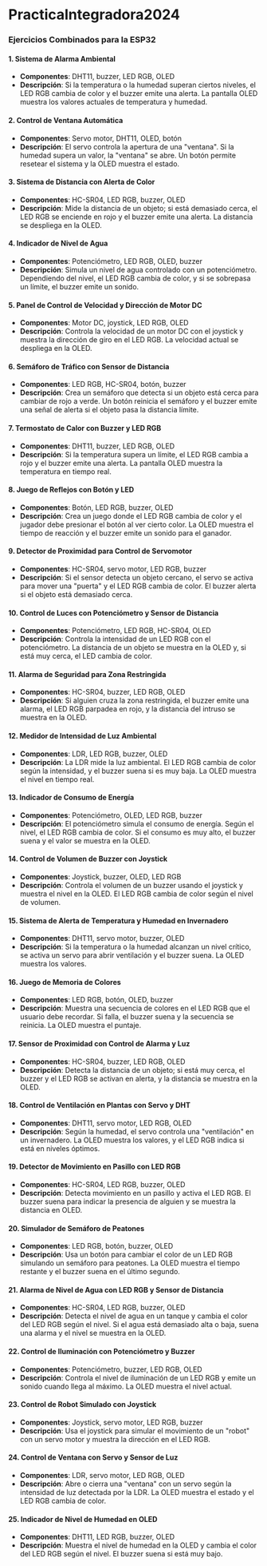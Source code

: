 # PracticaIntegradora2024

### **Ejercicios Combinados para la ESP32**

#### **1. Sistema de Alarma Ambiental**
- **Componentes**: DHT11, buzzer, LED RGB, OLED
- **Descripción**: Si la temperatura o la humedad superan ciertos niveles, el LED RGB cambia de color y el buzzer emite una alerta. La pantalla OLED muestra los valores actuales de temperatura y humedad.

#### **2. Control de Ventana Automática**
- **Componentes**: Servo motor, DHT11, OLED, botón
- **Descripción**: El servo controla la apertura de una "ventana". Si la humedad supera un valor, la "ventana" se abre. Un botón permite resetear el sistema y la OLED muestra el estado.

#### **3. Sistema de Distancia con Alerta de Color**
- **Componentes**: HC-SR04, LED RGB, buzzer, OLED
- **Descripción**: Mide la distancia de un objeto; si está demasiado cerca, el LED RGB se enciende en rojo y el buzzer emite una alerta. La distancia se despliega en la OLED.

#### **4. Indicador de Nivel de Agua**
- **Componentes**: Potenciómetro, LED RGB, OLED, buzzer
- **Descripción**: Simula un nivel de agua controlado con un potenciómetro. Dependiendo del nivel, el LED RGB cambia de color, y si se sobrepasa un límite, el buzzer emite un sonido.

#### **5. Panel de Control de Velocidad y Dirección de Motor DC**
- **Componentes**: Motor DC, joystick, LED RGB, OLED
- **Descripción**: Controla la velocidad de un motor DC con el joystick y muestra la dirección de giro en el LED RGB. La velocidad actual se despliega en la OLED.

#### **6. Semáforo de Tráfico con Sensor de Distancia**
- **Componentes**: LED RGB, HC-SR04, botón, buzzer
- **Descripción**: Crea un semáforo que detecta si un objeto está cerca para cambiar de rojo a verde. Un botón reinicia el semáforo y el buzzer emite una señal de alerta si el objeto pasa la distancia límite.

#### **7. Termostato de Calor con Buzzer y LED RGB**
- **Componentes**: DHT11, buzzer, LED RGB, OLED
- **Descripción**: Si la temperatura supera un límite, el LED RGB cambia a rojo y el buzzer emite una alerta. La pantalla OLED muestra la temperatura en tiempo real.

#### **8. Juego de Reflejos con Botón y LED**
- **Componentes**: Botón, LED RGB, buzzer, OLED
- **Descripción**: Crea un juego donde el LED RGB cambia de color y el jugador debe presionar el botón al ver cierto color. La OLED muestra el tiempo de reacción y el buzzer emite un sonido para el ganador.

#### **9. Detector de Proximidad para Control de Servomotor**
- **Componentes**: HC-SR04, servo motor, LED RGB, buzzer
- **Descripción**: Si el sensor detecta un objeto cercano, el servo se activa para mover una "puerta" y el LED RGB cambia de color. El buzzer alerta si el objeto está demasiado cerca.

#### **10. Control de Luces con Potenciómetro y Sensor de Distancia**
- **Componentes**: Potenciómetro, LED RGB, HC-SR04, OLED
- **Descripción**: Controla la intensidad de un LED RGB con el potenciómetro. La distancia de un objeto se muestra en la OLED y, si está muy cerca, el LED cambia de color.

#### **11. Alarma de Seguridad para Zona Restringida**
- **Componentes**: HC-SR04, buzzer, LED RGB, OLED
- **Descripción**: Si alguien cruza la zona restringida, el buzzer emite una alarma, el LED RGB parpadea en rojo, y la distancia del intruso se muestra en la OLED.

#### **12. Medidor de Intensidad de Luz Ambiental**
- **Componentes**: LDR, LED RGB, buzzer, OLED
- **Descripción**: La LDR mide la luz ambiental. El LED RGB cambia de color según la intensidad, y el buzzer suena si es muy baja. La OLED muestra el nivel en tiempo real.

#### **13. Indicador de Consumo de Energía**
- **Componentes**: Potenciómetro, OLED, LED RGB, buzzer
- **Descripción**: El potenciómetro simula el consumo de energía. Según el nivel, el LED RGB cambia de color. Si el consumo es muy alto, el buzzer suena y el valor se muestra en la OLED.

#### **14. Control de Volumen de Buzzer con Joystick**
- **Componentes**: Joystick, buzzer, OLED, LED RGB
- **Descripción**: Controla el volumen de un buzzer usando el joystick y muestra el nivel en la OLED. El LED RGB cambia de color según el nivel de volumen.

#### **15. Sistema de Alerta de Temperatura y Humedad en Invernadero**
- **Componentes**: DHT11, servo motor, buzzer, OLED
- **Descripción**: Si la temperatura o la humedad alcanzan un nivel crítico, se activa un servo para abrir ventilación y el buzzer suena. La OLED muestra los valores.

#### **16. Juego de Memoria de Colores**
- **Componentes**: LED RGB, botón, OLED, buzzer
- **Descripción**: Muestra una secuencia de colores en el LED RGB que el usuario debe recordar. Si falla, el buzzer suena y la secuencia se reinicia. La OLED muestra el puntaje.

#### **17. Sensor de Proximidad con Control de Alarma y Luz**
- **Componentes**: HC-SR04, buzzer, LED RGB, OLED
- **Descripción**: Detecta la distancia de un objeto; si está muy cerca, el buzzer y el LED RGB se activan en alerta, y la distancia se muestra en la OLED.

#### **18. Control de Ventilación en Plantas con Servo y DHT**
- **Componentes**: DHT11, servo motor, LED RGB, OLED
- **Descripción**: Según la humedad, el servo controla una "ventilación" en un invernadero. La OLED muestra los valores, y el LED RGB indica si está en niveles óptimos.

#### **19. Detector de Movimiento en Pasillo con LED RGB**
- **Componentes**: HC-SR04, LED RGB, buzzer, OLED
- **Descripción**: Detecta movimiento en un pasillo y activa el LED RGB. El buzzer suena para indicar la presencia de alguien y se muestra la distancia en OLED.

#### **20. Simulador de Semáforo de Peatones**
- **Componentes**: LED RGB, botón, buzzer, OLED
- **Descripción**: Usa un botón para cambiar el color de un LED RGB simulando un semáforo para peatones. La OLED muestra el tiempo restante y el buzzer suena en el último segundo.

#### **21. Alarma de Nivel de Agua con LED RGB y Sensor de Distancia**
- **Componentes**: HC-SR04, LED RGB, buzzer, OLED
- **Descripción**: Detecta el nivel de agua en un tanque y cambia el color del LED RGB según el nivel. Si el agua está demasiado alta o baja, suena una alarma y el nivel se muestra en la OLED.

#### **22. Control de Iluminación con Potenciómetro y Buzzer**
- **Componentes**: Potenciómetro, buzzer, LED RGB, OLED
- **Descripción**: Controla el nivel de iluminación de un LED RGB y emite un sonido cuando llega al máximo. La OLED muestra el nivel actual.

#### **23. Control de Robot Simulado con Joystick**
- **Componentes**: Joystick, servo motor, LED RGB, buzzer
- **Descripción**: Usa el joystick para simular el movimiento de un "robot" con un servo motor y muestra la dirección en el LED RGB.

#### **24. Control de Ventana con Servo y Sensor de Luz**
- **Componentes**: LDR, servo motor, LED RGB, OLED
- **Descripción**: Abre o cierra una "ventana" con un servo según la intensidad de luz detectada por la LDR. La OLED muestra el estado y el LED RGB cambia de color.

#### **25. Indicador de Nivel de Humedad en OLED**
- **Componentes**: DHT11, LED RGB, buzzer, OLED
- **Descripción**: Muestra el nivel de humedad en la OLED y cambia el color del LED RGB según el nivel. El buzzer suena si está muy bajo.

